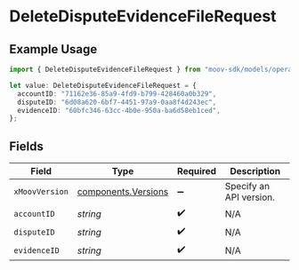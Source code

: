 # DeleteDisputeEvidenceFileRequest

## Example Usage

```typescript
import { DeleteDisputeEvidenceFileRequest } from "moov-sdk/models/operations";

let value: DeleteDisputeEvidenceFileRequest = {
  accountID: "71162e36-85a9-4fd9-b799-428460a0b329",
  disputeID: "6d08a620-6bf7-4451-97a9-0aa8f4d243ec",
  evidenceID: "60bfc346-63cc-4b0e-950a-ba6d58eb1ced",
};
```

## Fields

| Field                                                      | Type                                                       | Required                                                   | Description                                                |
| ---------------------------------------------------------- | ---------------------------------------------------------- | ---------------------------------------------------------- | ---------------------------------------------------------- |
| `xMoovVersion`                                             | [components.Versions](../../models/components/versions.md) | :heavy_minus_sign:                                         | Specify an API version.                                    |
| `accountID`                                                | *string*                                                   | :heavy_check_mark:                                         | N/A                                                        |
| `disputeID`                                                | *string*                                                   | :heavy_check_mark:                                         | N/A                                                        |
| `evidenceID`                                               | *string*                                                   | :heavy_check_mark:                                         | N/A                                                        |